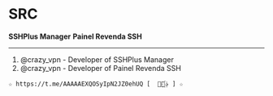 ﻿# SRC

**SSHPlus Manager**
**Painel Revenda SSH**

-------------------------------------------------------------------------------

1. @crazy_vpn - Developer of SSHPlus Manager
1. @crazy_vpn - Developer of Painel Revenda SSH

```
☆ https://t.me/AAAAAEXQOSyIpN2JZ0ehUQ [  ⃘⃤꙰✰ ] ☆
```
